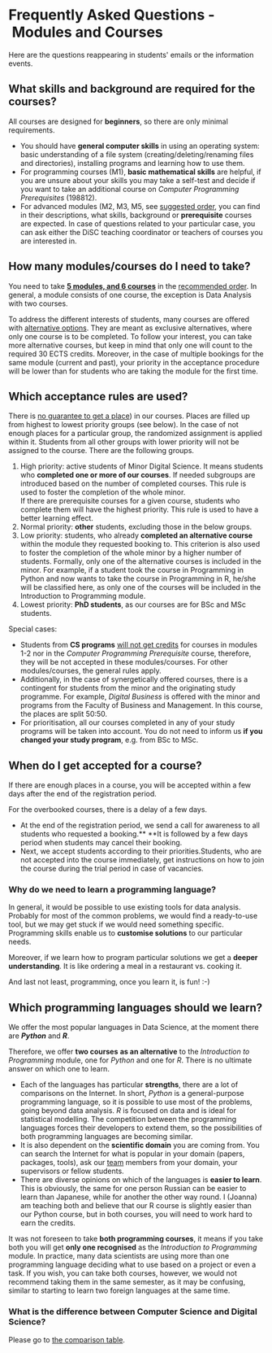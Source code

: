 # Frequently Asked Questions - Modules and Courses

Here are the questions reappearing in students' emails or the information events. 

## What **skills and background** are required for the courses?

All courses are designed for **beginners**, so there are only minimal requirements. 

*   You should have **general computer skills** in using an operating system: basic understanding of a file system (creating/deleting/renaming files and directories), installing programs and learning how to use them. 
*   For programming courses (M1), **basic mathematical skills** are helpful, if you are unsure about your skills you may take a self-test and decide if you want to take an additional course on *Computer Programming Prerequisites* (198812).
*   For advanced modules (M2, M3, M5, see [suggested order](./suggested-order.md), you can find in their descriptions, what skills, background or **prerequisite** courses are expected. In case of questions related to your particular case, you can ask either the DiSC teaching coordinator or teachers of courses you are interested in.

## How many **modules/courses** do I need to take?

You need to take **[5 modules, and 6 courses](https://www.uibk.ac.at/disc/teaching/digital-science/)** in the [recommended order](./suggested-order.md). In general, a module consists of one course, the exception is Data Analysis with two courses. 

To address the different interests of students, many courses are offered with [alternative options](). They are meant as exclusive alternatives, where only one course is to be completed. To follow your interest, you can take more alternative courses, but keep in mind that only one will count to the required 30 ECTS credits. Moreover, in the case of multiple bookings for the same module (current and past), your priority in the acceptance procedure will be lower than for students who are taking the module for the first time.

## Which **acceptance rules** are used?

There is [no guarantee to get a place]()) in our courses. Places are filled up from highest to lowest priority groups (see below). In the case of not enough places for a particular group, the randomized assignment is applied within it. Students from all other groups with lower priority will not be assigned to the course. There are the following groups.

1.  High priority: active students of Minor Digital Science. It means students who **completed one or more of our courses**. If needed subgroups are introduced based on the number of completed courses. This rule is used to foster the completion of the whole minor.  
    If there are prerequisite courses for a given course, students who complete them will have the highest priority. This rule is used to have a better learning effect.
2.  Normal priority: **other** students, excluding those in the below groups.
3.  Low priority: students, who already **completed an alternative course** within the module they requested booking to. This criterion is also used to foster the completion of the whole minor by a higher number of students. Formally, only one of the alternative courses is included in the minor. For example, if a student took the course in Programming in Python and now wants to take the course in Programming in R, he/she will be classified here, as only one of the courses will be included in the Introduction to Programming module.
4.  Lowest priority: **PhD students**, as our courses are for BSc and MSc students.

Special cases:

*   Students from **CS programs** [will not get credits]() for courses in modules 1-2 nor in the _Computer Programming Prerequisite_ course, therefore, they will be not accepted in these modules/courses. For other modules/courses, the general rules apply.
*   Additionally, in the case of synergetically offered courses, there is a contingent for students from the minor and the originating study programme. For example, _Digital Business_ is offered with the minor and programs from the Faculty of Business and Management. In this course, the places are split 50:50.
*   For prioritisation, all our courses completed in any of your study programs will be taken into account. You do not need to inform us **if you changed your study program**, e.g. from BSc to MSc.

## When do I **get accepted** for a course?

If there are enough places in a course, you will be accepted within a few days after the end of the registration period.

For the overbooked courses, there is a delay of a few days.

*   At the end of the registration period, we send a call for awareness to all students who requested a booking.** **It is followed by a few days period when students may cancel their booking.
*   Next, we accept students according to their priorities.Students, who are not accepted into the course immediately, get instructions on how to join the course during the trial period in case of vacancies. 

### Why do we need to learn a **programming language**?

In general, it would be possible to use existing tools for data analysis. Probably for most of the common problems, we would find a ready-to-use tool, but we may get stuck if we would need something specific. Programming skills enable us to **customise solutions** to our particular needs.

Moreover, if we learn how to program particular solutions we get a **deeper understanding**. It is like ordering a meal in a restaurant vs. cooking it.

And last not least, programming, once you learn it, is fun! :-)

## Which **programming languages** should we learn?

We offer the most popular languages in Data Science, at the moment there are _**Python**_ and _**R**_.

Therefore, we offer **two courses** **as an alternative** to the _Introduction to Programming_ module, one for _Python_ and one for _R_. There is no ultimate answer on which one to learn. 

*   Each of the languages has particular **strengths**, there are a lot of comparisons on the Internet. In short, _Python_ is a general-purpose programming language, so it is possible to use most of the problems, going beyond data analysis. _R_ is focused on data and is ideal for statistical modelling. The competition between the programming languages forces their developers to extend them, so the possibilities of both programming languages are becoming similar.
*   It is also dependent on the **scientific domain** you are coming from. You can search the Internet for what is popular in your domain (papers, packages, tools), ask our [team](https://www.uibk.ac.at/disc/team/) members from your domain, your supervisors or fellow students.
*   There are diverse opinions on which of the languages is **easier to learn**. This is obviously, the same for one person Russian can be easier to learn than Japanese, while for another the other way round. I (Joanna) am teaching both and believe that our R course is slightly easier than our Python course, but in both courses, you will need to work hard to earn the credits.

It was not foreseen to take **both programming courses**, it means if you take both you will get **only one recognised** as the _Introduction to Programming_ module. In practice, many data scientists are using more than one programming language deciding what to use based on a project or even a task. If you wish, you can take both courses, however, we would not recommend taking them in the same semester, as it may be confusing, similar to starting to learn two foreign languages at the same time. 

### What is the difference between **Computer Science** and **Digital Science**?

Please go to [the comparison table](./faq-comparsion.md).